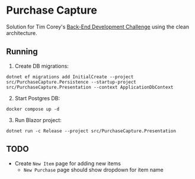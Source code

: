 # Purchase Capture
Solution for Tim Corey's [Back-End Development Challenge](https://www.youtube.com/watch?v=BbxjvV3d9pY) using the clean architecture.

## Running
1. Create DB migrations:
```
dotnet ef migrations add InitialCreate --project src/PurchaseCapture.Persistence --startup-project src/PurchaseCapture.Presentation --context ApplicationDbContext
```
2. Start Postgres DB:
```
docker compose up -d
```
3. Run Blazor project:
```
dotnet run -c Release --project src/PurchaseCapture.Presentation
```

## TODO
- Create `New Item` page for adding new items
    - `New Purchase` page should show dropdown for item name

